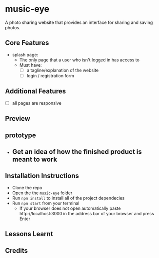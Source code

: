 # music-eye

A photo sharing website that provides an interface for sharing and saving photos.

## Core Features

- splash page:
  - The only page that a user who isn't logged in has access to
  - Must have:
    - [ ] a tagline/explanation of the website
    - [ ] login / registration form

## Additional Features

- [ ] all pages are responsive

## Preview

## prototype

- ## Get an idea of how the finished product is meant to work

## Installation Instructions

- Clone the repo
- Open the the `music-eye` folder
- Run `npm install` to install all of the project dependecies
- Run `npm start` from your terminal
  - If your browser does not open automatically paste http://localhost:3000 in the address bar of your browser and press Enter

## Lessons Learnt

## Credits
